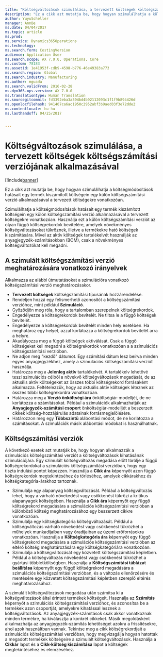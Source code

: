 ```yaml
---
title: "Költségváltozások szimulálása, a tervezett költségek költségszámítási verziójának alkalmazásával"
description: "Ez a cikk azt mutatja be, hogy hogyan szimulálhatja a költségmódosítások hatásait egy termék kiszámított költségein egy külön költségszámítási verzió alkalmazásával a tervezett költségekre vonatkozóan."
author: YuyuScheller
manager: AnnBe
ms.date: 04/04/2017
ms.topic: article
ms.prod: 
ms.service: Dynamics365Operations
ms.technology: 
ms.search.form: CostingVersion
audience: Application User
ms.search.scope: AX 7.0.0, Operations, Core
ms.custom: 78183
ms.assetid: 1e41953f-cdb9-4598-b776-46e49383a773
ms.search.region: Global
ms.search.industry: Manufacturing
ms.author: mguada
ms.search.validFrom: 2016-02-28
ms.dyn365.ops.version: AX 7.0.0
ms.translationtype: Human Translation
ms.sourcegitcommit: fd3392eba3a394bd4b92112093c1f1f9b894426d
ms.openlocfilehash: 941407ca6ac1950c2952abf3b9aed03f3e72dde2
ms.contentlocale: hu-hu
ms.lasthandoff: 04/25/2017


---
```


# <a name="simulate-cost-changes-by-using-a-costing-version-for-planned-costs"></a>Költségváltozások szimulálása, a tervezett költségek költségszámítási verziójának alkalmazásával

[!include[banner](../includes/banner.md)]


Ez a cikk azt mutatja be, hogy hogyan szimulálhatja a költségmódosítások hatásait egy termék kiszámított költségein egy külön költségszámítási verzió alkalmazásával a tervezett költségekre vonatkozóan.

Szimulálhatja a költségmódosítások hatásait egy termék kiszámított költségein egy külön költségszámítási verzió alkalmazásával a tervezett költségekre vonatkozóan. Használja ezt a külön költségszámítási verziót az olyan függő költségrekordok bevitelére, amelyek növekményes költségváltozásokat tükröznek, illetve a termékekre ható költségek kiszámítására. Mivel az aktív költségek tartalékelvét használják az anyagjegyzék-számításokban (BOM), csak a növekményes költségváltozókat kell megadni.

## <a name="guidelines-for-defining-the-simulation-costing-version"></a>A szimulált költségszámítási verzió meghatározására vonatkozó irányelvek
Alkalmazza az alábbi útmutatásokat a szimulációra vonatkozó költségszámítási verzió meghatározásakor.

-   **Tervezett költségek** költségszámítási típusának hozzárendelése.
-   Rendeljen hozzá egy felismerhető azonosítót a költségszámítási verzióhoz, mint például **Szimuláció**.
-   Győződjön meg róla, hogy a tartalomban szerepelnek költségrekordok.
-   Engedélyezze a költségrekordok bevitelét. Ne tiltsa le a függő költségek bevitelét.
-   Engedélyezze a költségrekordok bevitelét minden hely esetében. Ha meghatároz egy helyet, azzal korlátozza a költségrekordok bevitelét arra a helyre.
-   Akadályozza meg a függő költségek aktiválását. Csak a függő költségeket kell megadni a költségrekordok vonatkozóan a a szimulációs költségszámítási verzióban.
-   Ne adjon meg "kezdő" dátumot. Egy számítási dátum lesz beírva minden egyes anyagjegyzékhez, amely a szimulációs költségszámítási verziót használja.
-   Határozza meg a **Jelenleg aktív** tartalékelvét. A tartalékelv lehetővé teszi szimulációs célból a növekvő költségváltozások megadását, de az aktuális aktív költségeket az összes többi költségrekord forrásaként alkalmazza. Feltételezzük, hogy az aktuális aktív költségek léteznek az összes többi költségrekordra vonatkozóan.
-   Határozza meg a **Verzió önköltségi ára** önköltségiár-modelljét, de ne korlátozza a számításokat. Például a szimulációk alkalmazhatják az **Anyagjegyzék-számítási csoport** önköltségiár-modelljét a beszerzett cikkek költség-hozzájárulás adatainak forrásmegjelölésére.
-   Határozzon meg egy **Többszintű** alábontási módot, de ne korlátozza a számításokat. A szimulációk másik alábontási módokat is használhatnak.

## <a name="costing-versions"></a>Költségszámítási verziók
A következő esetek azt mutatják be, hogy hogyan alkalmazzák a szimulációs költségszámítási verziót a költségváltozások kihatásának szimulációjára. Egy szimulált költségváltozás megadása előtt törölje a függő költségrekordokat a szimulációs költségszámítási verzióban, hogy egy tiszta indulási pontot képezzen. Használja a **Cikk ára** képernyőt azon függő költségrekordok megtekintéséhez és törléséhez, amelyek cikkárakhoz és költségkategória-árakhoz tartoznak.

-   Szimulálja egy alapanyag költségváltozását. Például a költségváltozás lehet, hogy a várható növekedést vagy csökkenést tükrözi a kritikus alapanyagok költségében. Használja a **Cikk ára** képernyőt egy függő költségrekord megadására a szimulációs költségszámítási verzióban a különböző költség meghatározásához egy beszerzett cikkre vonatkozóan.
-   Szimulálja egy költségkategória költségváltozását. Például a költségváltozás várható növekedést vagy csökkenést tükrözhet a műhelyek munkadíjaiban vagy óradíjaiban az üzemi erőforrásokra vonatkozóan. Használja a **Költségkategória ára** képernyőt egy függő költségrekord megadására a szimulációs költségszámítási verzióban az eltérő költség meghatározására egy költségkategóriára vonatkozóan.
-   Szimulálja a költségváltozását egy közvetett költségszámítási képletben. Például a költségváltozás növekedést vagy csökkenést tükrözhet a gyártási többletköltségben. Használja a **Költségszámítási táblázat beállítása** képernyőt egy függő költségrekord megadására a szimulációs költségszámítási verzióban, és a változás ellenőrzésére és mentésére egy közvetett költségszámítási képletben szereplő eltérés meghatározásához.

A szimulált költségváltozások megadása után számítsa ki a költségváltozások által érintett termékek költségeit. Használja az **Számítás** képernyőt a szimulációs költségszámítási verzióhoz, és azonosítsa be a termékek azon csoportját, amelyekre kihatással lesznek a költségváltozások. Az anyagjegyzék-számítások csak akkor vonatkoznak minden termékre, ha kiválasztja a konkrét cikkeket. Másik megoldásként alkalmazhatja az anyagjegyzék-számítás lehetőséget azokra a frissítésekre, ahol azok használtban vannak. Tekintse meg a cikk költségrekordjait a szimulációs költségszámítási verzióban, hogy megvizsgálja hogyan hatottak a megadott termékek költségeire a szimulált költségváltozások. Használja a **Cikkár** lapot és a **Cikk-költség kiszámítása** lapot a költségek megtekintéséhez és elemzéséhez.




